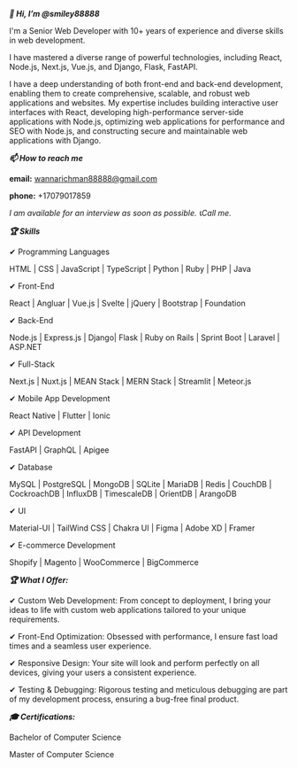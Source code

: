 _**👋 Hi, I’m @smiley88888**_
 
I'm a Senior Web Developer with 10+ years of experience and diverse skills in web development.

I have mastered a diverse range of powerful technologies, including React, Node.js, Next.js, Vue.js, and Django, Flask, FastAPI.

I have a deep understanding of both front-end and back-end development, enabling them to create comprehensive, scalable, and robust web applications and websites. My expertise includes building interactive user interfaces with React, developing high-performance server-side applications with Node.js, optimizing web applications for performance and SEO with Node.js, and constructing secure and maintainable web applications with Django.


_**📫 How to reach me**_

**email:** wannarichman88888@gmail.com

**phone:** +17079017859

_I am available for an interview as soon as possible.  📞Call me._


_**🏆 Skills**_

✔ Programming Languages

  HTML | CSS | JavaScript | TypeScript | Python | Ruby | PHP | Java

✔ Front-End

  React | Angluar | Vue.js | Svelte | jQuery | Bootstrap | Foundation

✔ Back-End

  Node.js | Express.js | Django| Flask | Ruby on Rails | Sprint Boot | Laravel | ASP.NET

✔ Full-Stack

  Next.js | Nuxt.js | MEAN Stack | MERN Stack | Streamlit | Meteor.js

✔ Mobile App Development

  React Native | Flutter | Ionic

✔ API Development

  FastAPI | GraphQL | Apigee

✔ Database

  MySQL | PostgreSQL | MongoDB | SQLite | MariaDB | Redis | CouchDB | CockroachDB | InfluxDB | TimescaleDB | OrientDB | ArangoDB

✔ UI

  Material-UI | TailWind CSS | Chakra UI | Figma | Adobe XD | Framer

✔ E-commerce Development

  Shopify | Magento | WooCommerce | BigCommerce


_**🏆 What I Offer:**_

✔ Custom Web Development: From concept to deployment, I bring your ideas to life with custom web applications tailored to your unique requirements.

✔ Front-End Optimization: Obsessed with performance, I ensure fast load times and a seamless user experience.

✔ Responsive Design: Your site will look and perform perfectly on all devices, giving your users a consistent experience.

✔ Testing & Debugging: Rigorous testing and meticulous debugging are part of my development process, ensuring a bug-free final product.


_**🎓 Certifications:**_

  Bachelor of Computer Science

  Master of Computer Science
